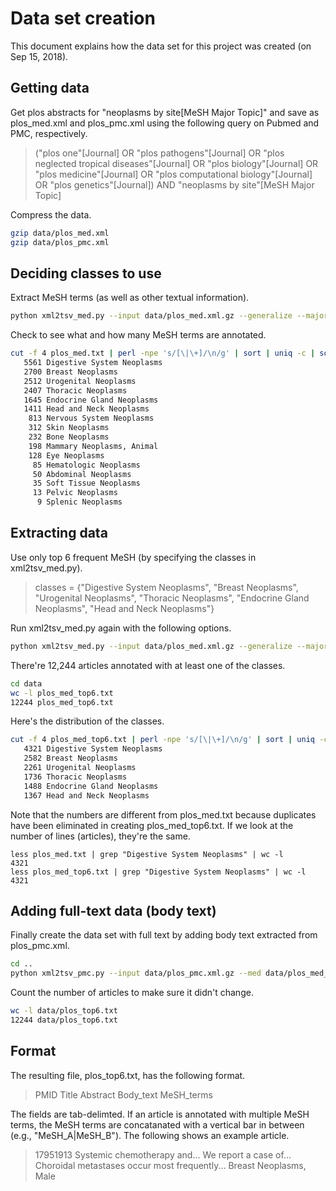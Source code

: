 # Data set creation

This document explains how the data set for this project was created (on Sep 15, 2018).

## Getting data

Get plos abstracts for "neoplasms by site[MeSH Major Topic]" and save as
plos_med.xml and plos_pmc.xml using the following query on Pubmed and PMC, respectively.

> ("plos one"[Journal] OR "plos pathogens"[Journal] OR "plos neglected tropical diseases"[Journal] OR "plos biology"[Journal] OR "plos medicine"[Journal] OR "plos computational biology"[Journal] OR "plos genetics"[Journal]) AND "neoplasms by site"[MeSH Major Topic]

Compress the data.

```bash
gzip data/plos_med.xml
gzip data/plos_pmc.xml
```

## Deciding classes to use 

Extract MeSH terms (as well as other textual information).

```bash
python xml2tsv_med.py --input data/plos_med.xml.gz --generalize --major --code > data/plos_med.txt
```

Check to see what and how many MeSH terms are annotated.

```bash
cut -f 4 plos_med.txt | perl -npe 's/[\|\+]/\n/g' | sort | uniq -c | sort -nr
   5561 Digestive System Neoplasms
   2700 Breast Neoplasms
   2512 Urogenital Neoplasms
   2407 Thoracic Neoplasms
   1645 Endocrine Gland Neoplasms
   1411 Head and Neck Neoplasms
    813 Nervous System Neoplasms
    312 Skin Neoplasms
    232 Bone Neoplasms
    198 Mammary Neoplasms, Animal
    128 Eye Neoplasms
     85 Hematologic Neoplasms
     50 Abdominal Neoplasms
     35 Soft Tissue Neoplasms
     13 Pelvic Neoplasms
      9 Splenic Neoplasms
```

## Extracting data

Use only top 6 frequent MeSH (by specifying the classes in xml2tsv_med.py).

> classes = {"Digestive System Neoplasms",
>            "Breast Neoplasms",
>            "Urogenital Neoplasms",
>            "Thoracic Neoplasms",
>            "Endocrine Gland Neoplasms",
>            "Head and Neck Neoplasms"}

Run xml2tsv_med.py again with the following options.

```bash
python xml2tsv_med.py --input data/plos_med.xml.gz --generalize --major --code --restrict > data/plos_med_top6.txt
```

There're 12,244 articles annotated with at least one of the classes.

```bash
cd data
wc -l plos_med_top6.txt 
12244 plos_med_top6.txt
```

Here's the distribution of the classes. 

```bash
cut -f 4 plos_med_top6.txt | perl -npe 's/[\|\+]/\n/g' | sort | uniq -c | sort -nr | less
   4321 Digestive System Neoplasms
   2582 Breast Neoplasms
   2261 Urogenital Neoplasms
   1736 Thoracic Neoplasms
   1488 Endocrine Gland Neoplasms
   1367 Head and Neck Neoplasms
```

Note that the numbers are different from plos_med.txt because duplicates have been eliminated in creating plos_med_top6.txt.  If we look at the number of lines (articles), they're the same.

```
less plos_med.txt | grep "Digestive System Neoplasms" | wc -l
4321
less plos_med_top6.txt | grep "Digestive System Neoplasms" | wc -l
4321
```

## Adding full-text data (body text)

Finally create the data set with full text by adding body text extracted from plos_pmc.xml.

```bash
cd ..
python xml2tsv_pmc.py --input data/plos_pmc.xml.gz --med data/plos_med_top6.txt > data/plos_top6.txt
```

Count the number of articles to make sure it didn't change.

```bash
wc -l data/plos_top6.txt
12244 data/plos_top6.txt
```

## Format

The resulting file, plos_top6.txt, has the following format.

> PMID  Title  Abstract  Body_text  MeSH_terms

The fields are tab-delimted.  If an article is annotated with multiple MeSH terms, the MeSH terms are concatanated with a vertical bar in between (e.g., "MeSH_A|MeSH_B").  The following shows an example article.

> 17951913  Systemic chemotherapy and...  We report a case of...  Choroidal metastases occur most frequently...  Breast Neoplasms, Male
 
